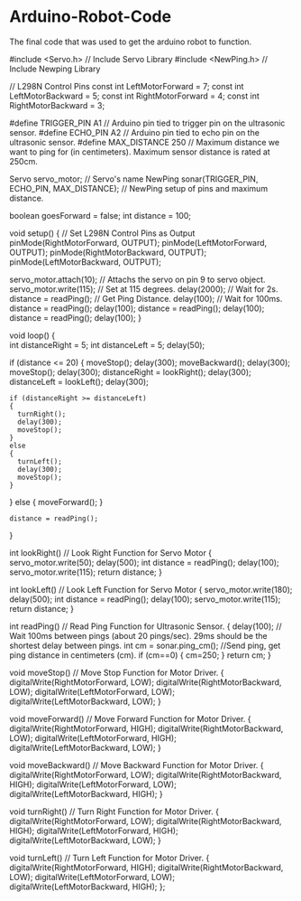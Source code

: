 # Arduino-Robot-Code
The final code that was used to get the arduino robot to function.

#include <Servo.h>        // Include Servo Library
#include <NewPing.h>      // Include Newping Library

// L298N Control Pins
const int LeftMotorForward = 7;
const int LeftMotorBackward = 5;
const int RightMotorForward = 4;
const int RightMotorBackward = 3;

#define TRIGGER_PIN  A1  // Arduino pin tied to trigger pin on the ultrasonic sensor.
#define ECHO_PIN     A2  // Arduino pin tied to echo pin on the ultrasonic sensor.
#define MAX_DISTANCE 250 // Maximum distance we want to ping for (in centimeters). Maximum sensor distance is rated at 250cm.

Servo servo_motor;  // Servo's name
NewPing sonar(TRIGGER_PIN, ECHO_PIN, MAX_DISTANCE); // NewPing setup of pins and maximum distance.

boolean goesForward = false;
int distance = 100;

void setup()
{
  // Set L298N Control Pins as Output
  pinMode(RightMotorForward, OUTPUT);
  pinMode(LeftMotorForward, OUTPUT);
  pinMode(RightMotorBackward, OUTPUT);
  pinMode(LeftMotorBackward, OUTPUT);
  
  servo_motor.attach(10);   // Attachs the servo on pin 9 to servo object.
  servo_motor.write(115);   // Set at 115 degrees. 
  delay(2000);              // Wait for 2s.
  distance = readPing();    // Get Ping Distance.
  delay(100);               // Wait for 100ms.
  distance = readPing();
  delay(100);
  distance = readPing();
  delay(100);
  distance = readPing();
  delay(100);
}

void loop()
{  
  int distanceRight = 5;
  int distanceLeft = 5;
  delay(50);

  if (distance <= 20)
  {
    moveStop();
    delay(300);
    moveBackward();
    delay(300);
    moveStop();
    delay(300);
    distanceRight = lookRight();
    delay(300);
    distanceLeft = lookLeft();
    delay(300);

    if (distanceRight >= distanceLeft)
    {
      turnRight();
      delay(300);
      moveStop();
    }
    else
    {
      turnLeft();
      delay(300);
      moveStop();
    }
  
  }
  else
  {
    moveForward(); 
  }

    distance = readPing();
}

int lookRight()     // Look Right Function for Servo Motor
{  
  servo_motor.write(50);
  delay(500);
  int distance = readPing();
  delay(100);
  servo_motor.write(115);
  return distance;
}

int lookLeft()      // Look Left Function for Servo Motor 
{
  servo_motor.write(180);
  delay(500);
  int distance = readPing();
  delay(100);
  servo_motor.write(115);
  return distance;
}

int readPing()      // Read Ping Function for Ultrasonic Sensor.
{
  delay(100);                 // Wait 100ms between pings (about 20 pings/sec). 29ms should be the shortest delay between pings.
  int cm = sonar.ping_cm();   //Send ping, get ping distance in centimeters (cm).
  if (cm==0)
  {
    cm=250;
  }
  return cm;
}

void moveStop()       // Move Stop Function for Motor Driver.
{
  digitalWrite(RightMotorForward, LOW);
  digitalWrite(RightMotorBackward, LOW);
  digitalWrite(LeftMotorForward, LOW);
  digitalWrite(LeftMotorBackward, LOW);
}

void moveForward()    // Move Forward Function for Motor Driver.
{
    digitalWrite(RightMotorForward, HIGH);
    digitalWrite(RightMotorBackward, LOW);
    digitalWrite(LeftMotorForward, HIGH);
    digitalWrite(LeftMotorBackward, LOW);
}

void moveBackward()   // Move Backward Function for Motor Driver.
{
  digitalWrite(RightMotorForward, LOW);
  digitalWrite(RightMotorBackward, HIGH);
  digitalWrite(LeftMotorForward, LOW);
  digitalWrite(LeftMotorBackward, HIGH);
}

void turnRight()      // Turn Right Function for Motor Driver.
{
  digitalWrite(RightMotorForward, LOW);
  digitalWrite(RightMotorBackward, HIGH);
  digitalWrite(LeftMotorForward, HIGH);
  digitalWrite(LeftMotorBackward, LOW);
}

void turnLeft()       // Turn Left Function for Motor Driver.
{
  digitalWrite(RightMotorForward, HIGH);
  digitalWrite(RightMotorBackward, LOW);
  digitalWrite(LeftMotorForward, LOW);
  digitalWrite(LeftMotorBackward, HIGH);
};
